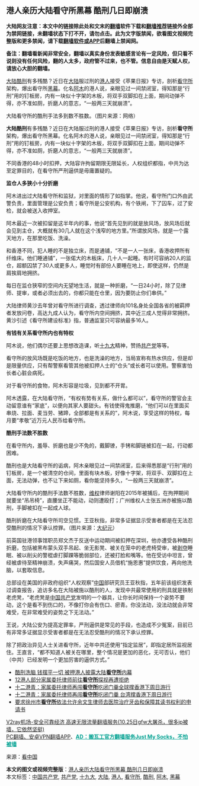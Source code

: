  <h2>港人亲历大陆看守所黑幕 酷刑几日即崩溃</h2> <p class="notice"><b>大陆网友注意：本文中的链接除此处和文末的<a href="https://github.com/bannedbook/fanqiang" >翻墙</a>软件下载和<a href="https://github.com/killgcd/justmysocks/blob/master/README.md">翻墙推荐</a>链接外全部为禁网链接，未翻墙状态下打不开，请勿点击。此为文字版禁闻，欲看图文视频完整版和更多禁闻，请下载<a href="https://github.com/bannedbook/fanqiang">翻墙软件或APP</a>后翻墙上禁闻网。</p><p>备注：翻墙看新闻非常安全，翻墙以真实身份发表敏感言论有一定风险，但只看不说则没有任何风险，翻的人太多，政府管不过来，也不管。信息自由是天赋人权，请放心大胆的翻墙。</b></p>  <div class="entry"> <p id="summary"><span class='wp_keywordlink_affiliate'><a href="https://www.bannedbook.org/" title="大陆" target="_blank">大陆</a></span><a href="https://www.bannedbook.org/bnews/tag/%E9%85%B7%E5%88%91/" class="st_tag internal_tag" rel="tag" title="标签 酷刑 下的日志">酷刑</a>有多残酷？近日在<a href="https://www.bannedbook.org/bnews/tag/%e5%a4%a7%e9%99%86/" class="st_tag internal_tag" rel="tag" title="标签 大陆 下的日志">大陆</a>服过刑的<a href="https://www.bannedbook.org/bnews/tag/%e6%b8%af%e4%ba%ba/" class="st_tag internal_tag" rel="tag" title="标签 港人 下的日志">港人</a>接受《苹果日报》专访，剖析<a href="https://www.bannedbook.org/bnews/tag/%e7%9c%8b%e5%ae%88%e6%89%80/" class="st_tag internal_tag" rel="tag" title="标签 看守所 下的日志">看守所</a>架构，爆出看守所<a href="https://www.bannedbook.org/bnews/tag/%e9%bb%91%e5%b9%95/" class="st_tag internal_tag" rel="tag" title="标签 黑幕 下的日志">黑幕</a>。化名<a href="https://www.bannedbook.org/bnews/tag/%e9%98%bf%e6%9c%a8/" class="st_tag internal_tag" rel="tag" title="标签 阿木 下的日志">阿木</a>的港人说，亲眼见过一间禁闭室，得知那是“行刑”用的钉板房，内有一块似十字架的木板，将双手双脚扣在上面，期间动弹不得，亦不准如厕，折磨人的意志，“一般两三天就崩溃”。</p> <p id="conimg"></p> <p>大陆看守所的酷刑手法多到数不胜数。（图片来源：网络）</p> <p><strong>大陆酷刑</strong>有多残酷？近日在大陆服过刑的港人接受《苹果日报》专访，剖析<strong>看守所</strong>架构，爆出看守所黑幕。化名阿木的港人说，亲眼见过一间禁闭室，得知那是“行刑”用的钉板房，内有一块似十字架的木板，将双手双脚扣在上面，期间动弹不得，亦不准如厕，折磨人的意志，“一般两三天就崩溃”。</p> <p>不同香港的48小时扣押，大陆容许拘留期限无限延长，人权组织都指，中共为达至定罪目的，在看守所严刑逼供是毋庸置疑的。</p> <p><strong>监仓人多狭小十分折磨</strong></p>  <p>阿木进出过大陆看守所和监狱，对里面的情形了如指掌。他说，看守所门口外由武警负责，里面管理是公安负责；看守所是公安机构，有个铁闸，下了囚车，过了安检，就会被送入收押室。</p> <p>阿木最近一次被扣留是这半年内的事，他说“首先见到的就是放风场，放风场后就会见到主仓，大概就有30几人就在这个浅窄的地方里。”所谓放风场，就是一个露天地方，在那里吃饭、洗澡。</p> <p>和香港不同，犯人睡的不是独立床，而是通铺，“不是一人一张床，香港收押所有纤维床。他们睡通铺”，一张偌大的木板床，几十人一起睡。有时可容纳20人的监仓，超额囚禁了30人或更多人，睡觉时有部份人要睡在地上，即使这样，仍然是肩挨肩地拥挤。</p> <p>每日在监仓狭窄的空间内无望地生活，就是一种折磨，“一日24小时，除了见律师、提审，或者必须出去的，你都只能在仓里，因为要防止你们串供。”</p> <p>大陆律师黄沙去年曾对看守所进行调查，透过律师向101名身处全国各省的被羁押者发放问卷，高达九成人认为，看守所内空间拥挤，其中近三成人觉得非常拥挤。黄沙引述《看守所建设标准》指，普通监室只可容纳最多16人。</p> <p><strong>有钱有关系看守所内也有特权</strong></p>  <p>阿木说，他们偶尔还要上思想改造课，听<a href="https://www.bannedbook.org/bnews/tag/%e5%8d%81%e4%b9%9d%e5%a4%a7/" class="st_tag internal_tag" rel="tag" title="标签 十九大 下的日志">十九大</a>精神，赞扬<a href="https://www.bannedbook.org/bnews/tag/%e5%85%b1%e4%ba%a7%e5%85%9a/" class="st_tag internal_tag" rel="tag" title="标签 共产党 下的日志">共产党</a>等等。</p> <p>看守所的放风场既是吃饭的地方，也是洗澡的地方，当局宣称有热水供应，但是却是限量供应，只有帮警察看管其他被扣押人士的“仓头”或长者可以使用。警察害怕长者心脏会病死。</p> <p>对于看守所的食物，阿木形容是垃圾，见到都不开胃。</p> <p>阿木透露，在大陆看守所，“有权有势有关系，做什么都可以”，看守所的警官会主动留意谁有“家底”，以便向其家人要甜头。有钱使得鬼推磨，“他们可以在里面买串烧、拉面、麦当劳、猪蹄，全部都是有关系的”，阿木说，享受这样的特权，每月要“孝敬”近万元人民币给看守所。</p> <p><strong>酷刑手法数不胜数</strong></p> <p>在看守所内，羞辱、折磨也是少不免的，戴脚镣，手铐和脚链被扣在一起，行动都困难。</p>  <p>酷刑也是大陆看守所的诟病，阿木亲眼见过一间禁闭室，后来得悉那是“行刑”用的钉板房，是一个被清空的仓间，里面有块木板，好像十字架，将双手、双脚扣在上面，无法动弹，也不让下来如厕，看你能坚持多久，“一般两三天就崩溃”。</p> <p>大陆看守所内的酷刑手法数不胜数，<span class='wp_keywordlink_affiliate'><a href="https://www.bannedbook.org/bnews/weiquan/" title="维权" target="_blank">维权</a></span>律师谢阳在2015年被捕后，在拘押期间就要坐“吊吊椅”，直腰坐正不能动，动则遭殴打；广州维权人士张五洲亦被施以酷刑，手脚被扣在一起成人球。</p> <p></p> <p>酷刑折磨在大陆看守所司空见惯。王亚秋指，非常多证据显示受害者都是在无法忍受酷刑的情况下承认控罪。（图片来源：<span class='wp_keywordlink_affiliate'><a href="http://www.epochtimes.com/" title="大纪元" target="_blank">大纪元</a></span>）</p> <p>前英国驻港领事馆职员郑文杰于反送中运动期间被扣押在深圳，他亦遭受各种酷刑折磨，包括被黑布蒙头双手吊起、坐无影凳、被关在笼中的老虎椅受审，被<span class='wp_keywordlink'><a href="https://www.bannedbook.org/forum2/topic21.html" title="《剥夺》 黄建民 著" target="_blank">剥夺</a></span>睡眠、被以削尖的警棍虐打脚踝等脆弱部位，还被打脸和嘴等。他在受访中坦言，曾经被虐待至精神崩溃，失声痛哭，然后国安人员借机“施恩惠”提供饮食，再向他洗脑，以套取信息。</p> <p>总部设在美国的非政府组织“人权观察”<span class='wp_keywordlink_affiliate'><a href="https://www.bannedbook.org/" title="中国" target="_blank">中国</a></span>部研究员王亚秋指，五年前该组织发表过调查报告，追访多名在大陆被施以酷刑的人，发现中共最常使用的刑具就是铁制老虎凳，“老虎凳是<a href="https://www.bannedbook.org/bnews/tag/%e4%b8%ad%e5%9b%bd%e5%85%b1%e4%ba%a7%e5%85%9a/" class="st_tag internal_tag" rel="tag" title="标签 中国共产党 下的日志">中国共产党</a>发明的一个器具，让你长时间保持一个姿势不要动，这个是看不到伤口的，不像打你会有伤口、瘀青。你没法动，没法动就会非常难受，在非常难受的姿势之下无法动。”</p>  <p>王说，大陆公安为提高定罪率，严刑逼供是常见的手段，也造成不少冤案，目前已有非常多证据显示受害者都是在无法忍受酷刑的情况下承认控罪。</p> <p>除了把政治异见人士关进看守所，近年中共还使用“指定监居”，即指定居所监视居住。王直言，“都不知道人被关在哪里，整个情况是更加的恶化，无可否认，他们（中共）已经发明一个更加厉害的逼供方式。”</p> <ul class='op-related-articles' title='相关阅读'> <li><a href='https://www.bannedbook.org/bnews/comments/20201029/1422314.html' target='_blank'>酷刑洗脑 钱摆平一切 被押港人披露大陆<b>看守所</b>内幕</a></li> <li><a href='https://www.bannedbook.org/bnews/cnnews/hknews/20201022/1418474.html' target='_blank'>12港人部分家属委托律师前往<b>看守所</b>探视再遭拒绝</a></li> <li><a href='https://www.bannedbook.org/bnews/baitai/20201022/1418456.html' target='_blank'>十二港青：家属委托律师再闯<b>看守所</b>吃闭门羹全球撑香港下周日游行</a></li> <li><a href='https://www.bannedbook.org/bnews/headline/20201022/1418351.html' target='_blank'>十二港青：家属委托律师再闯<b>看守所</b>吃闭门羹 台湾撑香港下周日游行</a></li> <li><a href='https://www.bannedbook.org/bnews/renquan/xgmyd/20201019/1416526.html' target='_blank'>要求徐州市<b>看守所</b>依法允许余文生律师去医院治疗牙齿和保障其读书权利的申请书</a></li> </ul> <p class="texttj"> <a href="https://www.bannedbook.org/forum23/topic22702.html" target="_blank">V2ray机场-安全可靠经济 高速无限流量翻墙服务(10.25日gfw大屠杀，很多ip被墙，它依然坚挺)</a><br/> <a href="https://github.com/bannedbook/fanqiang/wiki/%E7%A6%81%E9%97%BB%E7%BD%91%E5%AE%89%E5%8D%93%E7%BF%BB%E5%A2%99%E6%96%B0%E9%97%BBAPP" target="_blank">PC翻墙、安卓VPN翻墙APP</a>、<span onclick="window.open('https://github.com/killgcd/justmysocks/blob/master/README.md')" style="font-weight:bold;color:#00A191;cursor:pointer;text-decoration:underline;outline:none">AD：搬瓦工官方翻墙服务Just My Socks，不怕被墙</span></p><p> 来源：<span class='wp_keywordlink_affiliate'><a href="https://www.secretchina.com/" title="看中国" target="_blank">看中国</a></span> </p><a name='sharetosocial'></a>       <div><b>本文的图文或视频完整版</b>：<a href='https://www.bannedbook.org/bnews/cbnews/20201030/1422526.html'>港人亲历大陆看守所黑幕 酷刑几日即崩溃</a></div>  </div><!--END ENTRY--> <div class="postfooter"> <div>本文标签：<a href="https://www.bannedbook.org/bnews/tag/%e4%b8%ad%e5%9b%bd%e5%85%b1%e4%ba%a7%e5%85%9a/" rel="tag">中国共产党</a>, <a href="https://www.bannedbook.org/bnews/tag/%e5%85%b1%e4%ba%a7%e5%85%9a/" rel="tag">共产党</a>, <a href="https://www.bannedbook.org/bnews/tag/%e5%8d%81%e4%b9%9d%e5%a4%a7/" rel="tag">十九大</a>, <a href="https://www.bannedbook.org/bnews/tag/%e5%a4%a7%e9%99%86/" rel="tag">大陆</a>, <a href="https://www.bannedbook.org/bnews/tag/%e6%b8%af%e4%ba%ba/" rel="tag">港人</a>, <a href="https://www.bannedbook.org/bnews/tag/%e7%9c%8b%e5%ae%88%e6%89%80/" rel="tag">看守所</a>, <a href="https://www.bannedbook.org/bnews/tag/%E9%85%B7%E5%88%91/" rel="tag">酷刑</a>, <a href="https://www.bannedbook.org/bnews/tag/%e9%98%bf%e6%9c%a8/" rel="tag">阿木</a>, <a href="https://www.bannedbook.org/bnews/tag/%e9%bb%91%e5%b9%95/" rel="tag">黑幕</a></div>  </div><!--END POSTFOOTER--> 